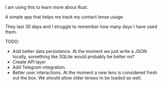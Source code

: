 I am using this to learn more about Rust.

A simple app that helps me track my contact lense usage.

They last 30 days and I struggle to remember how many days I have used them.

TODO:
 * Add better data persistence. At the moment we just write a JSON locally, something like SQLite would probably be better no?
 * Create API layer
 * Add Telegram integration.
 * Better user interactions. At the moment a new lens is considered fresh out the box. We should allow older lenses to be loaded as well.
